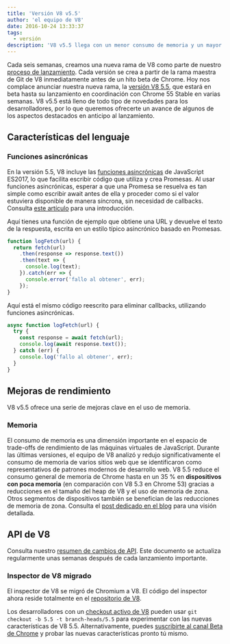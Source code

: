 ```yaml
---
title: 'Versión V8 v5.5'
author: 'el equipo de V8'
date: 2016-10-24 13:33:37
tags:
  - versión
description: 'V8 v5.5 llega con un menor consumo de memoria y un mayor soporte para las características del lenguaje ECMAScript.'
---
```

Cada seis semanas, creamos una nueva rama de V8 como parte de nuestro [proceso de lanzamiento](/docs/release-process). Cada versión se crea a partir de la rama maestra de Git de V8 inmediatamente antes de un hito beta de Chrome. Hoy nos complace anunciar nuestra nueva rama, la [versión V8 5.5](https://chromium.googlesource.com/v8/v8.git/+log/branch-heads/5.5), que estará en beta hasta su lanzamiento en coordinación con Chrome 55 Stable en varias semanas. V8 v5.5 está lleno de todo tipo de novedades para los desarrolladores, por lo que queremos ofrecerte un avance de algunos de los aspectos destacados en anticipo al lanzamiento.

<!--truncate-->
## Características del lenguaje

### Funciones asincrónicas

En la versión 5.5, V8 incluye las [funciones asincrónicas](https://developers.google.com/web/fundamentals/getting-started/primers/async-functions) de JavaScript ES2017, lo que facilita escribir código que utiliza y crea Promesas. Al usar funciones asincrónicas, esperar a que una Promesa se resuelva es tan simple como escribir await antes de ella y proceder como si el valor estuviera disponible de manera síncrona, sin necesidad de callbacks. Consulta [este artículo](https://developers.google.com/web/fundamentals/getting-started/primers/async-functions) para una introducción.

Aquí tienes una función de ejemplo que obtiene una URL y devuelve el texto de la respuesta, escrita en un estilo típico asincrónico basado en Promesas.

```js
function logFetch(url) {
  return fetch(url)
    .then(response => response.text())
    .then(text => {
      console.log(text);
    }).catch(err => {
      console.error('fallo al obtener', err);
    });
}
```

Aquí está el mismo código reescrito para eliminar callbacks, utilizando funciones asincrónicas.

```js
async function logFetch(url) {
  try {
    const response = await fetch(url);
    console.log(await response.text());
  } catch (err) {
    console.log('fallo al obtener', err);
  }
}
```

## Mejoras de rendimiento

V8 v5.5 ofrece una serie de mejoras clave en el uso de memoria.

### Memoria

El consumo de memoria es una dimensión importante en el espacio de trade-offs de rendimiento de las máquinas virtuales de JavaScript. Durante las últimas versiones, el equipo de V8 analizó y redujo significativamente el consumo de memoria de varios sitios web que se identificaron como representativos de patrones modernos de desarrollo web. V8 5.5 reduce el consumo general de memoria de Chrome hasta en un 35 % en **dispositivos con poca memoria** (en comparación con V8 5.3 en Chrome 53) gracias a reducciones en el tamaño del heap de V8 y el uso de memoria de zona. Otros segmentos de dispositivos también se benefician de las reducciones de memoria de zona. Consulta el [post dedicado en el blog](/blog/optimizing-v8-memory) para una visión detallada.

## API de V8

Consulta nuestro [resumen de cambios de API](https://docs.google.com/document/d/1g8JFi8T_oAE_7uAri7Njtig7fKaPDfotU6huOa1alds/edit). Este documento se actualiza regularmente unas semanas después de cada lanzamiento importante.

### Inspector de V8 migrado

El inspector de V8 se migró de Chromium a V8. El código del inspector ahora reside totalmente en el [repositorio de V8](https://chromium.googlesource.com/v8/v8/+/master/src/inspector/).

Los desarrolladores con un [checkout activo de V8](/docs/source-code#using-git) pueden usar `git checkout -b 5.5 -t branch-heads/5.5` para experimentar con las nuevas características de V8 5.5. Alternativamente, puedes [suscribirte al canal Beta de Chrome](https://www.google.com/chrome/browser/beta.html) y probar las nuevas características pronto tú mismo.
